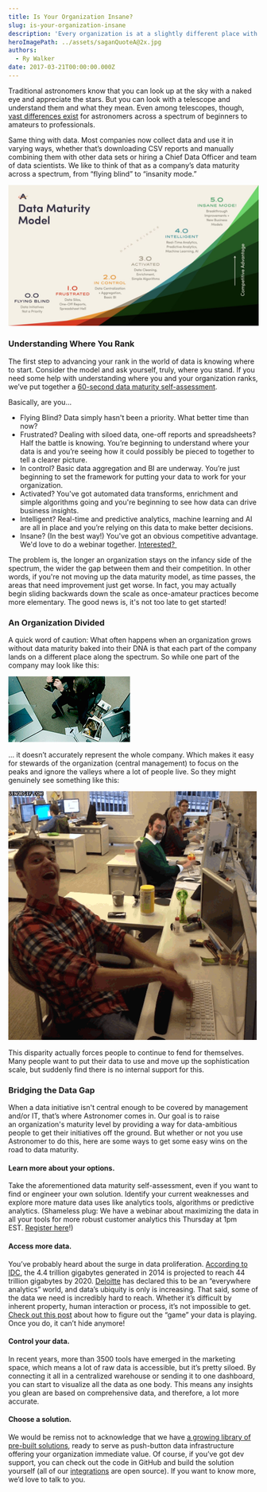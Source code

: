 ```yaml
---
title: Is Your Organization Insane?
slug: is-your-organization-insane
description: 'Every organization is at a slightly different place with how they use data. See where you are. '
heroImagePath: ../assets/saganQuoteA@2x.jpg
authors:
  - Ry Walker
date: 2017-03-21T00:00:00.000Z
---
```


Traditional astronomers know that you can look up at the sky with a naked eye and appreciate the stars. But you can look with a telescope and understand them and what they mean. Even among telescopes, though, [vast differences exist](https://www.amazingtelescopes.com/types-of-telescopes-compared/) for astronomers across a spectrum of&nbsp;beginners to amateurs to professionals.

Same thing with data. Most companies now collect data and use it in varying ways, whether that’s downloading CSV reports and manually combining them with other data sets or hiring a Chief Data Officer and team of data scientists. We like to think of that as a company’s data maturity across a spectrum, from “flying blind” to “insanity mode.”

![datamaturitymodelMAINb@2x.jpeg](../assets/datamaturityMAIN-1.jpg)

### Understanding Where You Rank

The first step to advancing your rank in the world of data is knowing where to start. Consider the model and ask yourself, truly, where you stand. If you need some help with understanding where you and your organization ranks, we’ve put together a [60-second data maturity self-assessment](https://smartforms.wyzerr.com/#/surveys/249/28id90mYZ44WHeAHZYqXLj).&nbsp;

Basically, are you...

- Flying Blind? Data simply hasn't been a priority.&nbsp;What better time than now?
- Frustrated?&nbsp;Dealing with siloed data, one-off reports and spreadsheets? Half the battle is knowing. You’re beginning to understand where your data is and you’re seeing how it could possibly be pieced to together to tell a clearer picture.
- In control?&nbsp;Basic data aggregation and BI are underway. You’re just beginning to set the framework for putting your data to work for your organization.
- Activated? You've&nbsp;got automated data transforms, enrichment and simple algorithms going and you're beginning to see how data can drive business insights.&nbsp;
- Intelligent?&nbsp;Real-time and predictive analytics, machine learning and AI are all in place and you’re relying on this data to make better decisions.&nbsp;
- Insane? (In the best way!) You've got an obvious competitive advantage. We'd love to do a webinar together. [Interested?&nbsp;](https://www.astronomer.io/contact)

The problem is, the longer an organization stays on the infancy side of the spectrum, the wider the gap between them and their competition. In other words, if you're not moving up the data maturity model, as time passes, the areas that need&nbsp;improvement just get worse. In fact, you may&nbsp;actually begin&nbsp;sliding backwards down the scale as once-amateur practices become more elementary. The good news is, it's not too late to get started!

### An Organization Divided

A quick word of caution: What often happens when an organization grows without data maturity baked into their DNA is that each part of the company lands on a different place along the spectrum. So while one part of the company may look like this:

[![frustration.gif](../assets/jake.gif "frustration.gif")](https://giphy.com/)

… it doesn’t accurately represent the whole company. Which makes it easy for stewards of the organization (central management) to focus on the peaks and ignore the valleys where a lot of people live. So they might genuinely see something like this:

[![purejoy.gif](../assets/happycomputer.gif "purejoy.gif")](https://giphy.com/)

This disparity actually forces people to continue to fend for themselves. Many people want to put their data to use and move up the sophistication scale, but suddenly find there is no internal support for this.

### Bridging the Data Gap

When a data initiative isn't central enough to be covered by management and/or IT, that’s where Astronomer comes in. Our goal is to raise an&nbsp;organization's maturity level by providing a way for data-ambitious people to get their initiatives off the ground. But whether or not you use Astronomer to do this, here are some ways to get some easy wins on the road to data maturity.

#### Learn more about your options.

Take the aforementioned data maturity self-assessment, even if you want to find or engineer your own solution. Identify&nbsp;your current weaknesses and explore more mature data uses like analytics tools, algorithms or predictive analytics. (Shameless plug: We have&nbsp;a webinar about maximizing the data in all your tools for more robust customer analytics this Thursday at 1pm EST.&nbsp;[Register here](https://www.astronomer.io/webinar3-23-17?utm_campaign=Q1-2017-WebinarSeries-Ruberg&utm_source=hs_email&utm_medium=email&utm_content=46260858&_hsenc=p2ANqtz--qJto29jSfqD_KR8tMXb_6VUZzKFq3ORRE12iPcIUlzZHXoFDL5-CrYBohZ8yYpD-RCYEi81H0DFtOIHHpbxJqW1Xw9A&_hsmi=46260858)!)

#### Access more data.

You’ve probably heard about the surge in data proliferation. [According to IDC](https://www.emc.com/leadership/digital-universe/2014iview/executive-summary.htm), the 4.4 trillion gigabytes generated in 2014 is projected to reach 44 trillion gigabytes by 2020. [Deloitte](https://www2.deloitte.com/us/en/pages/deloitte-analytics/articles/analytics-trends.html) has declared this to be an “everywhere analytics” world, and data’s ubiquity is only is increasing. That said, some of the data we need is incredibly hard to reach. Whether it’s difficult by inherent property, human interaction or process, it’s not impossible to get. [Check out this post](https://www.astronomer.io/blog/why-is-my-data-playing-hard-to-get) about how to figure out&nbsp;the “game” your data is playing. Once you do, it can’t hide anymore!

#### Control your data.

In recent years, more than 3500 tools have emerged in the marketing space, which means a lot of raw data is accessible, but it’s pretty siloed. By connecting it all in a centralized warehouse or sending it to one dashboard, you can start to visualize all the data as one body. This means any insights you glean are based on comprehensive data, and therefore, a lot more accurate.

#### Choose a solution.

We would be remiss not to acknowledge that we have [a growing library of pre-built solutions](https://www.astronomer.io/solutions), ready to serve as push-button&nbsp;data infrastructure offering&nbsp;your organization immediate value. Of course, if you’ve got dev support, you can check out the code in GitHub and build the solution yourself (all of our [integrations](https://www.astronomer.io/integrations) are open source). If you want to know more, we’d love to talk to you.

